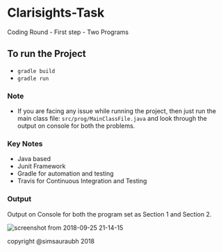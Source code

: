 # Clarisights-Task
Coding Round - First step - Two Programs

## To run the Project

- ```gradle build```
- ```gradle run```

### Note

- If you are facing any issue while running the project, then just run the main class file: ```src/prog/MainClassFile.java``` and look through the output on console for both the problems.

### Key Notes

- Java based
- Junit Framework
- Gradle for automation and testing
- Travis for Continuous Integration and Testing


### Output

Output on Console for both the program set as Section 1 and Section 2.

![screenshot from 2018-09-25 21-14-15](https://user-images.githubusercontent.com/16608864/46030363-90a3e680-c113-11e8-9327-7327519504a5.png)

copyright @simsauraubh 2018
